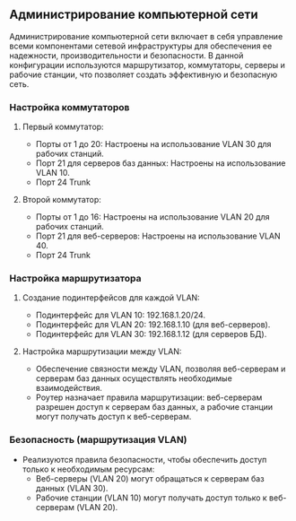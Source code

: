 ## Администрирование компьютерной сети

Администрирование компьютерной сети включает в себя управление всеми компонентами сетевой инфраструктуры для обеспечения ее надежности, производительности и безопасности. В данной конфигурации используются маршрутизатор, коммутаторы, серверы и рабочие станции, что позволяет создать эффективную и безопасную сеть.

### Настройка коммутаторов

1. Первый коммутатор:
   - Порты от 1 до 20: Настроены на использование VLAN 30 для рабочих станций.
   - Порт 21 для серверов баз данных: Настроены на использование VLAN 10.
   - Порт 24 Trunk 

2. Второй коммутатор:
   - Порты от 1 до 16: Настроены на использование VLAN 20 для рабочих станций.
   - Порт 21 для веб-серверов: Настроены на использование VLAN 40.
   - Порт 24 Trunk 

### Настройка маршрутизатора

1. Создание подинтерфейсов для каждой VLAN:
   - Подинтерфейс для VLAN 10: 192.168.1.20/24.
   - Подинтерфейс для VLAN 20: 192.168.1.10 (для веб-серверов).
   - Подинтерфейс для VLAN 30: 192.168.1.12 (для серверов БД).

2. Настройка маршрутизации между VLAN:
   - Обеспечение связности между VLAN, позволяя веб-серверам и серверам баз данных осуществлять необходимые взаимодействия.
   - Роутер назначает правила маршрутизации: веб-серверам разрешен доступ к серверам баз данных, а рабочие станции могут получать доступ к веб-серверам.

### Безопасность (маршрутизация VLAN)

- Реализуются правила безопасности, чтобы обеспечить доступ только к необходимым ресурсам:
  - Веб-серверы (VLAN 20) могут обращаться к серверам баз данных (VLAN 30).
  - Рабочие станции (VLAN 10) могут получать доступ только к веб-серверам (VLAN 20).

